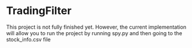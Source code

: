 # TradingFilter
This project is not fully finished yet. However, the current implementation will allow you to run the project by running spy.py and then going to the stock_info.csv file
